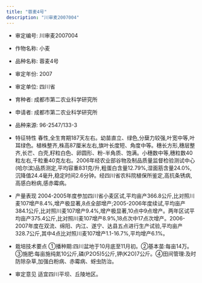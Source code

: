 ```yaml
---
title: "蓉麦4号"
description: "川审麦2007004"
---
```

* 审定编号:  川审麦2007004

*  作物名称:  小麦

*  品种名称:  蓉麦4号

*  审定年份:  2007

*  审定单位:  四川省

* 育种者:  成都市第二农业科学研究所

*  申请者:  成都市第二农业科学研究所

*  品种来源:  96-2547/133-3

*  特征特性
春性,全生育期187天左右。幼苗直立、绿色,分蘖力较强,叶宽中等,叶耳绿色。植株整齐,株高87厘米左右,旗叶长度短、角度中等。穗长方形,穗层整齐,长芒、白壳,籽粒白色、卵圆形、粉-半角质、饱满。小穗数中等,穗粒数40粒左右,千粒重40克左右。2006年经农业部谷物及制品质量监督检验测试中心(哈尔滨)品质测定,平均容重831克/升,粗蛋白含量12.79%,湿面筋含量24.0%,沉降值24.4毫升,稳定时间2.6分钟。经四川省农科院植保所鉴定,高抗条锈病,高感白粉病,感赤霉病。

*  产量表现
2004-2005年度参加四川省小麦区试,平均亩产366.8公斤,比对照川麦107增产8.4%,增产极显著,8点全部增产;2005-2006年度续试,平均亩产384.1公斤,比对照川麦107增产9.4%,增产极显著,10点中9点增产。两年区试平均亩产375.4公斤,比对照川麦107增产8.9%,18点次中17点次增产。2006-2007年度在双流、绵阳、内江、遂宁、达县五点进行生产试验,平均亩产328.7公斤,其中4点比对照川麦107增产1.1-16.7%,平均增产6.1%。

*  栽培技术要点
①播种期:四川盆地于10月底至11月初。②基本苗:每亩14万。③施肥:每亩施纯氮10公斤,磷(P2O5)5公斤,钾(K2O)7公斤。④田间管理:及时防除杂草,加强白粉病、赤霉病、蚜虫防治。

*  审定意见
适宜四川平坝、丘陵地区。
